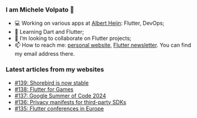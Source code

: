 ### I am Michele Volpato 👋

- 💻 Working on various apps at [Albert Heijn](https://github.com/RoyalAholdDelhaize): Flutter, DevOps;
- 🌱 Learning Dart and Flutter;
- 📱 I’m looking to collaborate on Flutter projects;
- 📫 How to reach me: [personal website](https://volpato.dev), [Flutter newsletter](https://flutternewsletter.volpato.dev). You can find my email address there.

### Latest articles from my websites

<!-- BLOG-POST-LIST:START -->
- [#139: Shorebird is now stable](https://flutternewsletter.volpato.dev/news/139-shorebird-is-now-stable/)
- [#138: Flutter for Games](https://flutternewsletter.volpato.dev/news/138-flutter-for-games/)
- [#137: Google Summer of Code 2024](https://flutternewsletter.volpato.dev/news/137-google-summer-of-code-2024/)
- [#136: Privacy manifests for third-party SDKs](https://flutternewsletter.volpato.dev/news/136-privacy-manifests-for-third-party-sdks/)
- [#135: Flutter conferences in Europe](https://flutternewsletter.volpato.dev/news/135-flutter-conferences-in-europe/)
<!-- BLOG-POST-LIST:END -->
